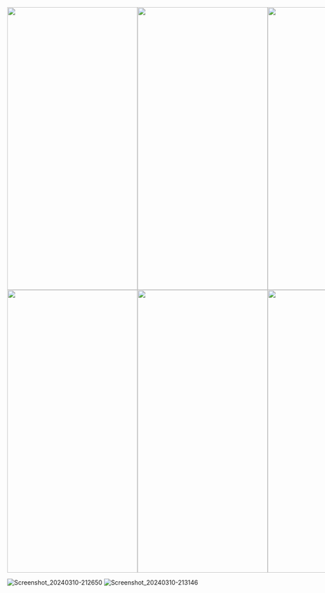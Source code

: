
<div style="display: flex;">
  <img src="https://github.com/YagizTopaldemir/BalanceCard/assets/159691508/514cab88-3e3f-43fb-b9f5-f85f72c48216" width="300" height="650" alt="">
  <img src="https://github.com/YagizTopaldemir/BalanceCard/assets/159691508/a690ceb5-f103-4ae9-a84c-9e34523b95de" width="300" height="650" alt="">
    <img src="https://github.com/YagizTopaldemir/BalanceCard/assets/159691508/336d3172-fb0d-4db4-a258-a6c501103559" width="300" height="650" alt="">
</div>
<div style="display: flex;">
  <img src="https://github.com/YagizTopaldemir/BalanceCard/assets/159691508/3583d876-050c-4e9f-949f-62da40c360ce" width="300" height="650" alt="">
  <img src="https://github.com/YagizTopaldemir/BalanceCard/assets/159691508/fb8c884f-e165-4943-bde3-14c147aa6716" width="300" height="650" alt="">
    <img src="https://github.com/YagizTopaldemir/BalanceCard/assets/159691508/5dc9b0ae-767c-40ed-a1fc-54aaaba03df8" width="300" height="650" alt="">
</div>


![Screenshot_20240310-212650](https://github.com/YagizTopaldemir/BalanceCard/assets/159691508/38560b9a-796b-43a0-873c-0c83686e6785)
![Screenshot_20240310-213146](https://github.com/YagizTopaldemir/BalanceCard/assets/159691508/93ee5d0d-e0ec-403c-b151-3230780af417)

